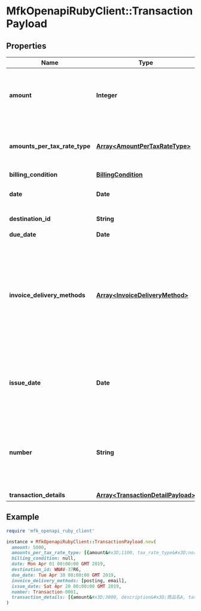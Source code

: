 # MfkOpenapiRubyClient::TransactionPayload

## Properties

| Name | Type | Description | Notes |
| ---- | ---- | ----------- | ----- |
| **amount** | **Integer** | 取引の税込合計金額です。各課税種別毎の税込金額(amounts_per_tax_rate_type)の合計である必要があります。また、負の値を指定することはできません。 |  |
| **amounts_per_tax_rate_type** | [**Array&lt;AmountPerTaxRateType&gt;**](AmountPerTaxRateType.md) | 各課税種別毎の税込の合計金額です。各課税種別の取引明細行の小計を合計した値の税込金額になっていなければなりません。 |  |
| **billing_condition** | [**BillingCondition**](BillingCondition.md) |  | [optional] |
| **date** | **Date** | 取引日です。売り手様と顧客の間で取引を行った日付を指定してください。 |  |
| **destination_id** | **String** | 請求先IDです。取引の請求先を指定してください。 |  |
| **due_date** | **Date** | 支払期限です。 |  |
| **invoice_delivery_methods** | [**Array&lt;InvoiceDeliveryMethod&gt;**](InvoiceDeliveryMethod.md) | 請求書送付方法です。郵送(posting) またはメール送付(email)のうちから少なくとも１つを指定してください。どちらも選択された場合、どちらの方法でも送付されます。 また、各取引で指定しなかった送付方法でも、請求にまとまった取引のうちでその送付方法を選択しているものがあれば、そちらの送付方法も採用されます。 |  |
| **issue_date** | **Date** | 請求書発行日です。請求書が発行される日付を指定します。指定した日付が営業日でない場合は翌営業日になります。また、請求書送付日については[こちら](https://support.mfkessai.co.jp/hc/ja/articles/900002297303-%E8%AB%8B%E6%B1%82%E6%9B%B8%E7%99%BA%E8%A1%8C%E6%97%A5%E3%81%AB%E3%81%A4%E3%81%84%E3%81%A6)を参照ください。 |  |
| **number** | **String** | 取引に付与できる任意の取引番号です。Money Forward Kessaiが自動で付与する取引IDとは別で、売り手様が独自に管理する識別子を登録することができます。ただし、売り手様の所有する取引間で一意である必要があります。 |  |
| **transaction_details** | [**Array&lt;TransactionDetailPayload&gt;**](TransactionDetailPayload.md) | 取引明細行です。 |  |

## Example

```ruby
require 'mfk_openapi_ruby_client'

instance = MfkOpenapiRubyClient::TransactionPayload.new(
  amount: 5000,
  amounts_per_tax_rate_type: [{amount&#x3D;1100, tax_rate_type&#x3D;normal_10}, {amount&#x3D;1080, tax_rate_type&#x3D;reduced_8}],
  billing_condition: null,
  date: Mon Apr 01 00:00:00 GMT 2019,
  destination_id: WNAV-37R6,
  due_date: Tue Apr 30 00:00:00 GMT 2019,
  invoice_delivery_methods: [posting, email],
  issue_date: Sat Apr 20 00:00:00 GMT 2019,
  number: Transaction-0001,
  transaction_details: [{amount&#x3D;3000, description&#x3D;商品名A, tax_included_type&#x3D;excluded, tax_rate_type&#x3D;normal_8, quantity&#x3D;3, unit_price&#x3D;1000}, {amount&#x3D;3000, description&#x3D;商品名B, tax_included_type&#x3D;excluded, tax_rate_type&#x3D;reduced_8, quantity&#x3D;3, unit_price&#x3D;1000}, {amount&#x3D;-1000, description&#x3D;商品名A 返品, tax_included_type&#x3D;excluded, tax_rate_type&#x3D;normal_8, quantity&#x3D;1, unit_price&#x3D;-1000}]
)
```

